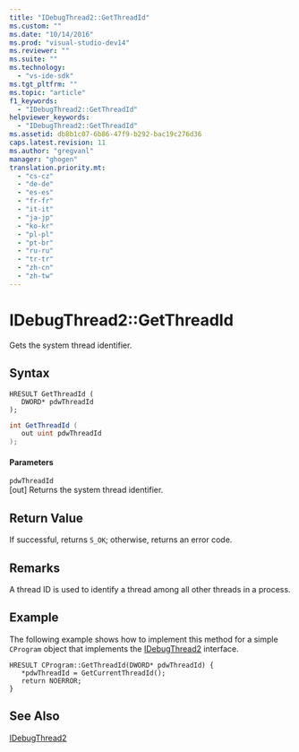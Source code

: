 ```yaml
---
title: "IDebugThread2::GetThreadId"
ms.custom: ""
ms.date: "10/14/2016"
ms.prod: "visual-studio-dev14"
ms.reviewer: ""
ms.suite: ""
ms.technology: 
  - "vs-ide-sdk"
ms.tgt_pltfrm: ""
ms.topic: "article"
f1_keywords: 
  - "IDebugThread2::GetThreadId"
helpviewer_keywords: 
  - "IDebugThread2::GetThreadId"
ms.assetid: db8b1c07-6b86-47f9-b292-bac19c276d36
caps.latest.revision: 11
ms.author: "gregvanl"
manager: "ghogen"
translation.priority.mt: 
  - "cs-cz"
  - "de-de"
  - "es-es"
  - "fr-fr"
  - "it-it"
  - "ja-jp"
  - "ko-kr"
  - "pl-pl"
  - "pt-br"
  - "ru-ru"
  - "tr-tr"
  - "zh-cn"
  - "zh-tw"
---
```

# IDebugThread2::GetThreadId
Gets the system thread identifier.  
  
## Syntax  
  
```cpp#  
HRESULT GetThreadId (   
   DWORD* pdwThreadId  
);  
```  
  
```c#  
int GetThreadId (   
   out uint pdwThreadId  
);  
```  
  
#### Parameters  
 `pdwThreadId`  
 [out] Returns the system thread identifier.  
  
## Return Value  
 If successful, returns `S_OK`; otherwise, returns an error code.  
  
## Remarks  
 A thread ID is used to identify a thread among all other threads in a process.  
  
## Example  
 The following example shows how to implement this method for a simple `CProgram` object that implements the [IDebugThread2](../extensibility/idebugthread2.md) interface.  
  
```cpp#  
HRESULT CProgram::GetThreadId(DWORD* pdwThreadId) {     
   *pdwThreadId = GetCurrentThreadId();    
   return NOERROR;    
}    
```  
  
## See Also  
 [IDebugThread2](../extensibility/idebugthread2.md)